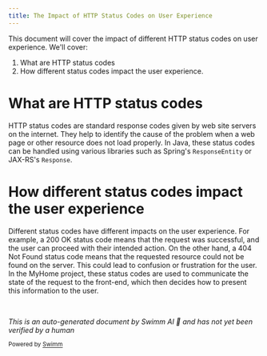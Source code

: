 ```yaml
---
title: The Impact of HTTP Status Codes on User Experience
---
```

This document will cover the impact of different HTTP status codes on user experience. We'll cover:

1. What are HTTP status codes
2. How different status codes impact the user experience.

# What are HTTP status codes

HTTP status codes are standard response codes given by web site servers on the internet. They help to identify the cause of the problem when a web page or other resource does not load properly. In Java, these status codes can be handled using various libraries such as Spring's `ResponseEntity` or JAX-RS's `Response`.

# How different status codes impact the user experience

Different status codes have different impacts on the user experience. For example, a 200 OK status code means that the request was successful, and the user can proceed with their intended action. On the other hand, a 404 Not Found status code means that the requested resource could not be found on the server. This could lead to confusion or frustration for the user. In the MyHome project, these status codes are used to communicate the state of the request to the front-end, which then decides how to present this information to the user.

&nbsp;

*This is an auto-generated document by Swimm AI 🌊 and has not yet been verified by a human*

<SwmMeta version="3.0.0" repo-id="Z2l0aHViJTNBJTNBbXlob21lJTNBJTNBc3dpbW1pbw==" repo-name="myhome"><sup>Powered by [Swimm](/)</sup></SwmMeta>
